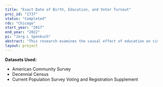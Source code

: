 ```yaml
---
title: "Exact Date of Birth, Education, and Voter Turnout"
proj_id: "1737"
status: "Completed"
rdc: "Chicago"
start_year: "2017"
end_year: "2022"
pi: "Jorg L Spenkuch"
abstract: "This research examines the causal effect of education on civic participation, as measured by voter turnout. In order to do so, this project implements a fuzzy regression discontinuity design that relies on exact date of birth relative to school entry cutoff dates. Data from the long form of the 2000 Decennial Census and the ACS (2002-2014) contain respondents’ exact date of birth, which allows the researchers to estimate whether individuals born just before the applicable school entry cutoff date in their state of residence are, on average, slightly more educated than those born just after the cutoff. This research will rely on voter registration and turnout data for all fifty states and the District of Columbia to estimate whether individuals born just before the cutoff date are more likely to vote; and by relating population estimates based on the 2010 Decennial Census to counts of registered voters in the user-supplied data, estimate whether there exists a discontinuity in the propensity to register to vote in the first place. Finding a discontinuity around school entry cutoff dates in educational attainment as well as voter turnout and/or registration would be evidence that education exerts a causal effect on civic participation. This research will also utilize the CPS Voting and Registration Supplement (2006-2014). "
layout: project
---
```


**Datasets Used:**

  - American Community Survey 
  - Decennial Census 
  - Current Population Survey Voting and Registration Supplement 

